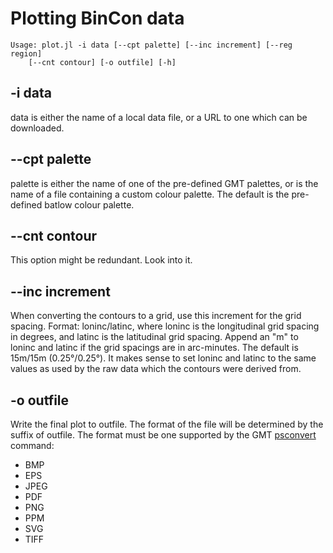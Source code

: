 # Plotting BinCon data

```
Usage: plot.jl -i data [--cpt palette] [--inc increment] [--reg region]
    [--cnt contour] [-o outfile] [-h]
```

## -i data
data is either the name of a local data file, or a URL to one which can be
downloaded.

## --cpt palette
palette is either the name of one of the pre-defined GMT palettes, or is the
name of a file containing a custom colour palette. The default is the pre-defined
batlow colour palette.

## --cnt contour
This option might be redundant. Look into it.

## --inc increment
When converting the contours to a grid, use this increment for the grid spacing. Format:
loninc/latinc, where loninc is the longitudinal grid spacing in degrees, and latinc is
the latitudinal grid spacing. Append an "m" to loninc and latinc if the grid spacings
are in arc-minutes. The default is 15m/15m (0.25°/0.25°). It makes sense to set
loninc and latinc to the same values as used by the raw data which the contours were
derived from.

## -o outfile
Write the final plot to outfile. The format of the file will be determined by
the suffix of outfile. The format must
be one supported by the GMT
[psconvert](https://docs.generic-mapping-tools.org/dev/psconvert.html) command:

- BMP
- EPS
- JPEG
- PDF
- PNG
- PPM
- SVG
- TIFF
